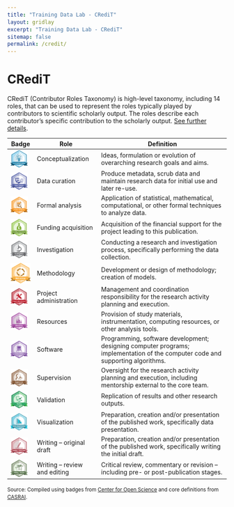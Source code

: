 ```yaml
---
title: "Training Data Lab - CRediT"
layout: gridlay
excerpt: "Training Data Lab - CRediT"
sitemap: false
permalink: /credit/
---
```


# CRediT

CRediT (Contributor Roles Taxonomy) is high-level taxonomy, including 14 roles, that can be used to represent the roles typically played by contributors to scientific scholarly output. The roles describe each contributor’s specific contribution to the scholarly output. <a href="https://casrai.org/credit/" target="_blank">See further details</a>.

| **Badge** | **Role** | **Definition** 
|---|---|---|
| <img src="../images/badges/conceptualization.png" align="center" width="40" /> | Conceptualization | Ideas, formulation or evolution of overarching research goals and aims. |
| <img src="../images/badges/data_curation.png" align="center" width="40" /> | Data curation | Produce metadata, scrub data and maintain research data for initial use and later re-use. |
| <img src="../images/badges/formal_analysis.png" align="center" width="40" /> | Formal analysis | Application of statistical, mathematical, computational, or other formal techniques to analyze data. |
| <img src="../images/badges/funding_acquisition.png" align="center" width="40" /> | Funding acquisition | Acquisition of the financial support for the project leading to this publication. |
| <img src="../images/badges/investigation.png" align="center" width="40" /> | Investigation | Conducting a research and investigation process, specifically performing the data collection. |
| <img src="../images/badges/methodology.png" align="center" width="60" /> | Methodology | Development or design of methodology; creation of models. |
| <img src="../images/badges/project_administration.png" align="center" width="40" /> | Project administration | Management and coordination responsibility for the research activity planning and execution. |
| <img src="../images/badges/resources.png" align="center" width="40" /> | Resources | Provision of study materials, instrumentation, computing resources, or other analysis tools. |
| <img src="../images/badges/computation.png" align="center" width="40" /> | Software | Programming, software development; designing computer programs; implementation of the computer code and supporting algorithms. |
| <img src="../images/badges/supervision.png" align="center" width="40" /> | Supervision | Oversight for the research activity planning and execution, including mentorship external to the core team. |
| <img src="../images/badges/testing.png" align="center" width="40" /> | Validation | Replication of results and other research outputs. |
| <img src="../images/badges/data_visualization.png" align="center" width="40" /> | Visualization | Preparation, creation and/or presentation of the published work, specifically data presentation. |
| <img src="../images/badges/writing_initial_draft.png" align="center" width="40" /> | Writing – original draft | Preparation, creation and/or presentation of the published work, specifically writing the initial draft. |
| <img src="../images/badges/writing_review.png" align="center" width="40" /> | Writing – review and editing | Critical review, commentary or revision – including pre- or post-publication stages. |

<small>Source: Compiled using badges from <a href="https://github.com/CenterForOpenScience/open_research_badges" target="_blank">Center for Open Science</a> and core definitions from <a href="https://casrai.org/credit/" target="_blank">CASRAI</a>.</small><br />